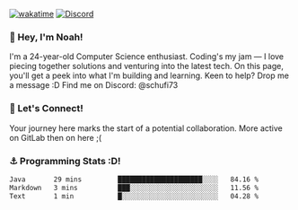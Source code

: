 [![wakatime](https://wakatime.com/badge/user/018b5c7c-fde2-4105-aa96-f5c758abb0a2.svg)](https://wakatime.com/@018b5c7c-fde2-4105-aa96-f5c758abb0a2)
[![Discord](https://img.shields.io/badge/Discord-5865F2?style=flat&logo=discord&logoColor=white)](https://discord.gg/eAW8AGXaGu)



### 👋 Hey, I'm Noah!
I'm a 24-year-old Computer Science enthusiast. Coding's my jam — I love piecing together solutions and venturing into the latest tech. On this page, you'll get a peek into what I'm building and learning. Keen to help? Drop me a message :D 
Find me on Discord: @schufi73

### 🤝 Let's Connect!
Your journey here marks the start of a potential collaboration.
More active on GitLab then on here ;(

### ⚓ Programming Stats :D!
<!--START_SECTION:waka-->

```txt
Java       29 mins         █████████████████████░░░░   84.16 %
Markdown   3 mins          ███░░░░░░░░░░░░░░░░░░░░░░   11.56 %
Text       1 min           █░░░░░░░░░░░░░░░░░░░░░░░░   04.28 %
```

<!--END_SECTION:waka-->
